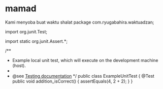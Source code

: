 # mamad
Kami menyoba buat waktu shalat
package com.ryugabahira.waktuadzan;

import org.junit.Test;

import static org.junit.Assert.*;

/**
 * Example local unit test, which will execute on the development machine (host).
 *
 * @see <a href="http://d.android.com/tools/testing">Testing documentation</a>
 */
public class ExampleUnitTest {
    @Test
    public void addition_isCorrect() {
        assertEquals(4, 2 + 2);
    }
}
